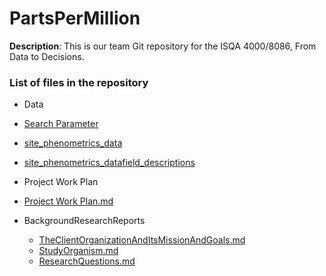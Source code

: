 # PartsPerMillion
**Description**: This is our team Git repository for the ISQA 4000/8086, From Data to Decisions.

### List of files in the repository
* Data
 * [Search Parameter](https://github.com/priya0318/PartsPerMillion/blob/master/Data/search_parameters.csv)
 * [site_phenometrics_data](https://github.com/priya0318/PartsPerMillion/blob/master/Data/site_phenometrics_data.csv)
 * [site_phenometrics_datafield_descriptions](https://github.com/priya0318/PartsPerMillion/blob/master/Data/site_phenometrics_datafield_descriptions.csv)

* Project Work Plan
 * [Project Work Plan.md](https://github.com/priya0318/PartsPerMillion/blob/master/ProjectWorkPlan/Project%20Work%20Plan.md)
  
* BackgroundResearchReports
  * [TheClientOrganizationAndItsMissionAndGoals.md](https://github.com/priya0318/PartsPerMillion/blob/master/BackgroundResearchReports/TheClientOrganizationAndItsMissionAndGoals.md)
  * [StudyOrganism.md](https://github.com/priya0318/PartsPerMillion/blob/master/BackgroundResearchReports/StudyOrganism.md)
  * [ResearchQuestions.md](https://github.com/priya0318/PartsPerMillion/blob/master/BackgroundResearchReports/ResearchQuestions.md)
